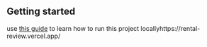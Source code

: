 ## Getting started

use [this guide](https://cm20314-group7-2023.atlassian.net/wiki/x/7oAi) to learn how to run this project locallyhttps://rental-review.vercel.app/

